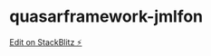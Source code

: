 # quasarframework-jmlfon

[Edit on StackBlitz ⚡️](https://stackblitz.com/edit/quasarframework-jmlfon)